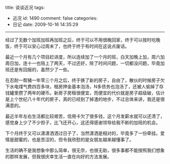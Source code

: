 title: 谈谈近况
tags:
  - 近况
id: 1490
comment: false
categories:
  - 日记
date: 2009-10-16 14:35:29
---

经过了无数个加班加班再加班之后，终于可以不用很晚回家，终于可以按时吃晚饭，终于可以安心过周末了，也终于终于有时间在这说点废话。

最近一个月有几个项目赶进度，所以连续加了一个月的班，白天加晚上加，周六加周日加，连十一也陪上了两天，不过还好，除了时间问题，一切都没问题，毕竟加班还是有回报的，虽然少了一些。

在忍耐一帮猪一年零三个月之后，终于换了新的房子，自由了，散伙的时候房子欠下水电煤气费四百多块，租房押金基本泡汤，N多债务也泡汤了，还被人偷掉了存钱罐里攒了两年的硬币。新房子房租很便宜，而便宜的代价就是房子超级破，估计是上个世纪八十年代的房子，真的已经到了掉渣的地步，不过总体来讲，我还是很满意的。

最近半年左右生活都比较艰苦，信用卡欠了很多钱，这个月发薪水就可以还清了，感觉身上少了不少担子，比飞还开心，这还得感谢领导给我不断的加班的机会。

下个月终于又可以潇潇洒洒过日子了，当然潇洒是相对的，毕竟多了一份牵挂。爱情是甜蜜的，也是苦涩的，但令我欣慰的是女朋友越来越懂事了。

生活的确不是我想象中那么简单，很无奈，也很无助，很多事都不能按照我们想象的那样发展，但我很庆幸生活一直在向好的方法发展。
